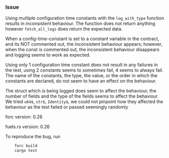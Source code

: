 ### Issue
Using multiple configuration time constants with the `log_with_type` function results in inconsistent behaviour.
The function does not return anything however `fetch_all_logs` does return the expected data.

When a config-time-constant is set to a constant variable in the contract, and its NOT commented out, the inconsistent behaviour appears;
however, when the const is commented out, the inconsistent behaviour disappears and logging seems to work as expected.

Using only 1 configuration time constant does not result in any failures in the test, using 2 constants seems to sometimes fail, 4 seems to always fail.
The name of the constants, the type, the value, or the order in which the constants are declared, do not seem to have an effect on the behaviour.

The struct which is being logged does seem to affect the behaviour, the number of fields and the type of the fields seems to affect the behaviour.
We tried `u64`s, `str`s, `Identity`s, we could not pinpoint how they affected the behaviour as the test failed or passed seemingly randomly

forc version: 0.26

fuels.rs version: 0.26

To reproduce the bug, run
```bash
    forc build
    cargo test
```
